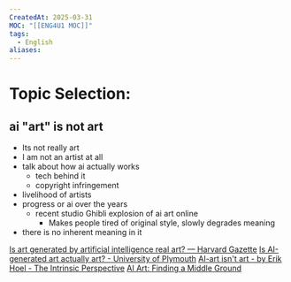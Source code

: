 ```yaml
---
CreatedAt: 2025-03-31
MOC: "[[ENG4U1 MOC]]"
tags:
  - English
aliases:
---
```

# Topic Selection:
## ai "art" is not art
- Its not really art
- I am not an artist at all
- talk about how ai actually works
	- tech behind it
	-  copyright infringement
- livelihood of artists
- progress or ai over the years
	- recent studio Ghibli explosion of ai art online
		- Makes people tired of original style, slowly degrades meaning
- there is no inherent meaning in it 

[Is art generated by artificial intelligence real art? — Harvard Gazette](https://news.harvard.edu/gazette/story/2023/08/is-art-generated-by-artificial-intelligence-real-art/)
[Is AI-generated art actually art? - University of Plymouth](https://www.plymouth.ac.uk/discover/is-ai-generated-art-actually-art)
[AI-art isn't art - by Erik Hoel - The Intrinsic Perspective](https://www.theintrinsicperspective.com/p/ai-art-isnt-art)
[AI Art: Finding a Middle Ground](https://stanforddaily.com/2025/02/17/ai-art-finding-a-middle-ground/)